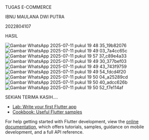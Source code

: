 TUGAS E-COMMERCE


IBNU MAULANA DWI PUTRA


2022804107


HASIL


![Gambar WhatsApp 2025-07-11 pukul 19 48 35_19b82076](https://github.com/user-attachments/assets/9edced3d-fa04-4ef5-bd4d-355a2c2b83ef)
![Gambar WhatsApp 2025-07-11 pukul 19 49 03_7a4cc65c](https://github.com/user-attachments/assets/763914bf-58ac-4e01-86d5-5d95cea4ec33)
![Gambar WhatsApp 2025-07-11 pukul 19 57 37_c89e4a33](https://github.com/user-attachments/assets/a2d5abf9-d8c9-40ed-9603-c6ed7bd2bc0b)
![Gambar WhatsApp 2025-07-11 pukul 19 49 30_377bef03](https://github.com/user-attachments/assets/822d7a46-142d-4d05-b05d-dcc6d8a37109)
![Gambar WhatsApp 2025-07-11 pukul 19 49 43_743f9759](https://github.com/user-attachments/assets/f13c94cb-dbad-4f5a-b495-7494a85b9a1d)
![Gambar WhatsApp 2025-07-11 pukul 19 49 54_fdcd4f20](https://github.com/user-attachments/assets/03726198-8336-4723-ac8f-d673281285db)
![Gambar WhatsApp 2025-07-11 pukul 19 50 04_a25289cd](https://github.com/user-attachments/assets/8b4b8d5f-cc54-4f42-8659-5df8948751bc)
![Gambar WhatsApp 2025-07-11 pukul 19 50 40_adcc626b](https://github.com/user-attachments/assets/9c5ae0aa-5e42-4902-a298-bec7b2a9e7b4)
![Gambar WhatsApp 2025-07-11 pukul 19 50 52_f7e114af](https://github.com/user-attachments/assets/9443ca68-3f0a-4c9e-bb34-b60a31f27f86)


SEKIAN TERIMA KASIH....

- [Lab: Write your first Flutter app](https://docs.flutter.dev/get-started/codelab)
- [Cookbook: Useful Flutter samples](https://docs.flutter.dev/cookbook)

For help getting started with Flutter development, view the
[online documentation](https://docs.flutter.dev/), which offers tutorials,
samples, guidance on mobile development, and a full API reference.
